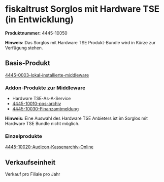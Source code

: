 # fiskaltrust Sorglos mit Hardware TSE (in Entwicklung)

**Produktnummer:** 4445-10050

**Hinweis:** Das Sorglos mit Hardware TSE Produkt-Bundle wird in Kürze zur Verfügung stehen.

## Basis-Produkt

[4445-0003-lokal-installierte-middleware](../compliance-as-a-service/produkte/4445-0003-lokal-installierte-middleware.md) 

### Addon-Produkte zur Middleware

- Hardware TSE-As-A-Service
-  [4445-10010-pos-archiv](../revisionssichere-daten-as-a-service/produkte/4445-100XX-pos-archiv.md) 
-  [4445-10030-Finanzamtmeldung](../compliance-as-a-service/produkte/4445-10030-Finanzamtsmeldung.md) 

**Hinweis:** Eine Auswahl des Hardware TSE Anbieters ist im Sorglos mit Hardware TSE Bundle nicht möglich.

### Einzelprodukte

[4445-10020-Audicon-Kassenarchiv-Online](../revisionssichere-daten-as-a-service/produkte/4445-10020-Audicon-Kassenarchiv-Online.md) 

## Verkaufseinheit

Verkauf pro Filiale pro Jahr
